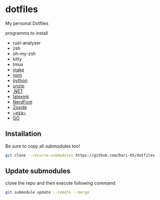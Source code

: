 # dotfiles

My personal Dotfiles

programms to install

- rust-analyser
- zsh
- oh-my-zsh
- kitty
- tmux
- [make](https://www.gnu.org/software/make/manual/make.html)
- [npm](https://www.npmjs.com/)
- [python](https://docs.python.org/3/using/unix.html#getting-and-installing-the-latest-version-of-python)
- [unzip](https://infozip.sourceforge.net/)
- [.NET](https://learn.microsoft.com/en-us/dotnet/core/install/linux)
- [latexmk](https://mg.readthedocs.io/latexmk.html)
- [NerdFont](https://www.nerdfonts.com/)
- [Zoxide](https://github.com/ajeetdsouza/zoxide)
- [~eza~](https://github.com/eza-community/eza)
- [GO](https://go.dev/doc/install)

## Installation

Be sure to copy all submodules too!

```bash
git clone --recurse-submodules https://github.com/Dari-OS/dotfiles
```

## Update submodules

clone the repo and then execute following command:

```bash
git submodule update --remote --merge

```
